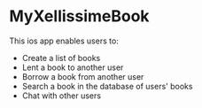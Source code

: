 # MyXellissimeBook

This ios app enables users to:
 - Create a list of books
 - Lent a book to another user
 - Borrow a book from another user
 - Search a book in the database of users' books
 - Chat with other users
 
